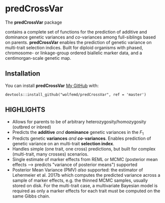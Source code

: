 # predCrossVar

<!-- badges: start -->

<!-- badges: end -->

The **predCrossVar** package

contains a complete set of functions for the prediction of additive and dominance genetic variances and *co*-variances among full-siblings based on parents. **predCrossVar** enables the prediction of genetic variance on multi-trait selection indices. Built for diploid organisms with phased, chromosome- or linkage-group ordered biallelic marker data, and a centimorgan-scale genetic map.

## Installation

You can install **predCrossVar** [My GitHub](https://www.github.com/wolfemd/) with:

``` {.r}
devtools::install_github("wolfemd/predCrossVar", ref = 'master') 
```

## HIGHLIGHTS

-   Allows for parents to be of arbitrary heterozygosity/homozygosity (outbred or inbred)
-   Predicts the **additive** *and* **dominance** genetic variances in the $F_1$
-   Predicts genetic **variances** *and* ***co***-**variances**. Enables prediction of genetic variance on an multi-trait **selection index**.
-   Handles simple (one trait, one cross) predictions, but built for complex (multi-trait, many crosses) scenarios.
-   Single estimate of marker effects from REML or MCMC (posterior mean effects --\> predicts "variance of posterior means") supported
-   Posterior Mean Variance (PMV) *also* supported: the estimator of Lehermeier et al. 2017b which computes the predicted variance across a sample of marker effects, e.g. the thinned MCMC samples, usually stored on disk. For the multi-trait case, a multivariate Bayesian model is required as only a marker effects for each trait must be computed on the same Gibbs chain.
